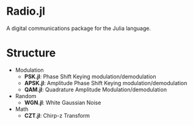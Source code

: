 # Radio.jl

A digital communications package for the Julia language.

# Structure
* Modulation
	* **PSK.jl**: Phase Shift Keying modulation/demodulation
	* **APSK.jl**: Amplitude Phase Shift Keying modulation/demodulation
	* **QAM.jl**: Quadrature Amplitude Modulation/demodulation 	
* Random
	* **WGN.jl**: White Gaussian Noise
* Math
	* **CZT.jl**: Chirp-z Transform